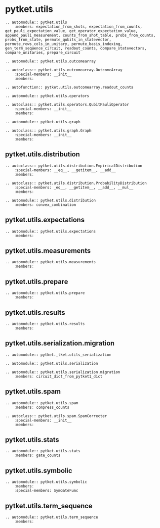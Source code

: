 # pytket.utils

```{eval-rst}
.. automodule:: pytket.utils
    :members: expectation_from_shots, expectation_from_counts, get_pauli_expectation_value, get_operator_expectation_value, append_pauli_measurement, counts_from_shot_table, probs_from_counts, probs_from_state, permute_qubits_in_statevector, permute_rows_cols_in_unitary, permute_basis_indexing, gen_term_sequence_circuit, readout_counts, compare_statevectors, compare_unitaries, prepare_circuit
```

```{eval-rst}
.. automodule:: pytket.utils.outcomearray
```

```{eval-rst}
.. autoclass:: pytket.utils.outcomearray.OutcomeArray
    :special-members: __init__
    :members:
```

```{eval-rst}
.. autofunction:: pytket.utils.outcomearray.readout_counts
```

```{eval-rst}
.. automodule:: pytket.utils.operators
```

```{eval-rst}
.. autoclass:: pytket.utils.operators.QubitPauliOperator
    :special-members: __init__
    :members:
```

```{eval-rst}
.. automodule:: pytket.utils.graph
```

```{eval-rst}
.. autoclass:: pytket.utils.graph.Graph
    :special-members: __init__
    :members:
```

## pytket.utils.distribution

```{eval-rst}
.. autoclass:: pytket.utils.distribution.EmpiricalDistribution
    :special-members: __eq__, __getitem__, __add__
    :members:
```

```{eval-rst}
.. autoclass:: pytket.utils.distribution.ProbabilityDistribution
    :special-members: _eq__, __getitem__, __add__, __mul__
    :members:
```

```{eval-rst}
.. automodule:: pytket.utils.distribution
    :members: convex_combination
```

## pytket.utils.expectations

```{eval-rst}
.. automodule:: pytket.utils.expectations
    :members:
```

## pytket.utils.measurements

```{eval-rst}
.. automodule:: pytket.utils.measurements
    :members:
```

## pytket.utils.prepare

```{eval-rst}
.. automodule:: pytket.utils.prepare
    :members:
```

## pytket.utils.results

```{eval-rst}
.. automodule:: pytket.utils.results
    :members:
```

## pytket.utils.serialization.migration

```{eval-rst}
.. automodule:: pytket._tket.utils_serialization
```

```{eval-rst}
.. automodule:: pytket.utils.serialization
```

```{eval-rst}
.. automodule:: pytket.utils.serialization.migration
    :members: circuit_dict_from_pytket1_dict
```

## pytket.utils.spam

```{eval-rst}
.. automodule:: pytket.utils.spam
    :members: compress_counts
```

```{eval-rst}
.. autoclass:: pytket.utils.spam.SpamCorrecter
    :special-members: __init__
    :members:
```

## pytket.utils.stats

```{eval-rst}
.. automodule:: pytket.utils.stats
    :members: gate_counts
```

## pytket.utils.symbolic

```{eval-rst}
.. automodule:: pytket.utils.symbolic
    :members:
    :special-members: SymGateFunc
```

## pytket.utils.term_sequence

```{eval-rst}
.. automodule:: pytket.utils.term_sequence
    :members:
```
